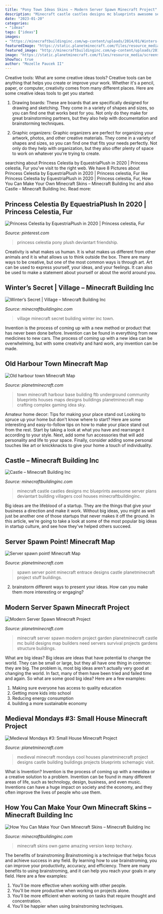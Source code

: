 ```yaml
---
title: "Pony Town Ideas Skins ~ Modern Server Spawn Minecraft Project"
description: "Minecraft castle castles designs mc blueprints awesome server plans deviantart building villagers cool houses minecraftbuildinginc"
date: "2023-01-20"
categories:
- "ideas"
tags: ["ideas"]
images:
- "https://minecraftbuildinginc.com/wp-content/uploads/2014/01/Winters-secret-village-minecraft-building-ideas-town-640x330.jpg"
featuredImage: "https://static.planetminecraft.com/files/resource_media/screenshot/1205/2012-02-03_073427_1358240.jpg"
featured_image: "http://minecraftbuildinginc.com/wp-content/uploads/2015/06/Minecraft-skins-how-to-guide-place-to-make-your-own-amazing-tutorial.jpg"
image: "https://static.planetminecraft.com/files/resource_media/screenshot/1205/2012-02-03_073427_1358240.jpg"
ShowToc: true
author: "Mozelle Paucek II"
---
```



Creative tools: What are some creative ideas tools?
Creative tools can be anything that helps you create or improve your work. Whether it's a pencil, paper, or computer, creativity comes from many different places. Here are some creative ideas tools to get you started:
1. Drawing boards: These are boards that are specifically designed for drawing and sketching. They come in a variety of shapes and sizes, so you can find one that works best for you. Not only do they make for great brainstorming partners, but they also help with documentation and brainstorming techniques.

2. Graphic organizers: Graphic organizers are perfect for organizing your artwork, photos, and other creative materials. They come in a variety of shapes and sizes, so you can find one that fits your needs perfectly. Not only do they help with organization, but they also offer plenty of space to work on whatever you're trying to create.

	

		
searching about Princess Celestia by EquestriaPlush in 2020 | Princess celestia, Fur you've visit to the right web. We have 8 Pictures about Princess Celestia by EquestriaPlush in 2020 | Princess celestia, Fur like Princess Celestia by EquestriaPlush in 2020 | Princess celestia, Fur, How You Can Make Your Own Minecraft Skins – Minecraft Building Inc and also Castle – Minecraft Building Inc. Read more:
		
    
## Princess Celestia By EquestriaPlush In 2020 | Princess Celestia, Fur

<img loading=lazy src="https://i.pinimg.com/736x/cb/b7/cb/cbb7cb21e838444fc71b0a284401f78e--princess-celestia-minions.jpg" onerror="this.onerror=null;this.src='https://tse3.mm.bing.net/th?id=OIP.Ig019ccsJ7YKkT9kfE8tjgHaFj&amp;pid=15.1';" alt="Princess Celestia by EquestriaPlush in 2020 | Princess celestia, Fur">

_Source: pinterest.com_

>princess celestia pony plush deviantart friendship. 

	

Creativity is what makes us human. It is what makes us different from other animals and it is what allows us to think outside the box. There are many ways to be creative, but one of the most common ways is through art. Art can be used to express yourself, your ideas, and your feelings. It can also be used to make a statement about yourself or about the world around you.

    
## Winter’s Secret | Village – Minecraft Building Inc

<img loading=lazy src="https://minecraftbuildinginc.com/wp-content/uploads/2014/01/Winters-secret-village-minecraft-building-ideas-town-640x330.jpg" onerror="this.onerror=null;this.src='https://tse4.mm.bing.net/th?id=OIP.ZlkHoS4mxq290q0Yj1NB9AHaD0&amp;pid=15.1';" alt="Winter’s Secret | Village – Minecraft Building Inc">

_Source: minecraftbuildinginc.com_

>village minecraft secret building winter inc town. 

	

Invention is the process of coming up with a new method or product that has never been done before. Invention can be found in everything from new medicines to new cars. The process of coming up with a new idea can be overwhelming, but with some creativity and hard work, any invention can be made.

    
## Old Harbour Town Minecraft Map

<img loading=lazy src="https://static.planetminecraft.com/files/resource_media/screenshot/1205/2012-02-03_073427_1358240.jpg" onerror="this.onerror=null;this.src='https://tse1.mm.bing.net/th?id=OIP.4MBdO713Fq0e04ebLgwPSwHaEW&amp;pid=15.1';" alt="Old harbour town Minecraft Map">

_Source: planetminecraft.com_

>town minecraft harbour base building ftb underground community blueprints houses maps designs buildings planetminecraft map crafting complex gaming idea sky. 

	

Amateur home decor: Tips for making your place stand out
Looking to spruce up your home but don't know where to start? Here are some interesting and easy-to-follow tips on how to make your place stand out from the rest. Start by taking a look at what you have and rearrange it according to your style. Next, add some fun accessories that will add personality and life to your space. Finally, consider adding some personal touches like art or knickknacks to give your home a touch of individuality.

    
## Castle – Minecraft Building Inc

<img loading=lazy src="http://minecraftbuildinginc.com/wp-content/uploads/2013/02/minecraft_castle_on_my_server_by_schweinekruste-d46lqjt.jpg" onerror="this.onerror=null;this.src='https://tse3.mm.bing.net/th?id=OIP.iWc0Br3iaxLz7JSYnZ9eAwHaEZ&amp;pid=15.1';" alt="Castle – Minecraft Building Inc">

_Source: minecraftbuildinginc.com_

>minecraft castle castles designs mc blueprints awesome server plans deviantart building villagers cool houses minecraftbuildinginc. 

	

Big ideas are the lifeblood of a startup. They are the things that give your business a direction and make it work. Without big ideas, you might as well just be another one of those startups that never makes it off the ground. In this article, we're going to take a look at some of the most popular big ideas in startup culture, and see how they've helped others succeed.

    
## Server Spawn Point! Minecraft Map

<img loading=lazy src="https://static.planetminecraft.com/files/resource_media/screenshot/1201/2012-01-05_132145_1152323.jpg" onerror="this.onerror=null;this.src='https://tse4.mm.bing.net/th?id=OIP.6bIvJBUzrqIev0BoszwRqgHaD0&amp;pid=15.1';" alt="Server spawn point! Minecraft Map">

_Source: planetminecraft.com_

>spawn server point minecraft entrace designs castle planetminecraft project stuff buildings. 

	

2. brainstorm different ways to present your ideas. How can you make them more interesting or engaging?

    
## Modern Server Spawn Minecraft Project

<img loading=lazy src="http://static.planetminecraft.com/files/resource_media/screenshot/1206/Spawn3_1408706.jpg" onerror="this.onerror=null;this.src='https://tse3.mm.bing.net/th?id=OIP.vaEoQNZajkNkToOSijRUmAHaD0&amp;pid=15.1';" alt="Modern Server Spawn Minecraft Project">

_Source: planetminecraft.com_

>minecraft server spawn modern project garden planetminecraft castle mc build designs map builders need servers survival projects gardens structure buildings. 

	

What are big ideas?
Big ideas are ideas that have potential to change the world. They can be small or large, but they all have one thing in common: they are big. The problem is, most big ideas aren't actually very good at changing the world. In fact, many of them have been tried and failed time and again. So what are some good big idea? Here are a few examples: 
1. Making sure everyone has access to quality education 
2. Getting more kids into school 
3. Reducing energy consumption 
4. building a more sustainable economy 

    
## Medieval Mondays #3: Small House Minecraft Project

<img loading=lazy src="http://static.planetminecraft.com/files/resource_media/screenshot/1516/mm3_28846701.jpg" onerror="this.onerror=null;this.src='https://tse2.mm.bing.net/th?id=OIP.ioQN5igrKqRfwEq3CocpngHaFj&amp;pid=15.1';" alt="Medieval Mondays #3: Small House Minecraft Project">

_Source: planetminecraft.com_

>medieval minecraft mondays cool houses planetminecraft project designs castle building buildings projects blueprints schemagic visit. 

	

What is Invention?
Invention is the process of coming up with a newidea or a creative solution to a problem. Invention can be found in many different areas of life, such as technology, design, business, and even music. Inventions can have a huge impact on society and the economy, and they often improve the lives of people who use them.

    
## How You Can Make Your Own Minecraft Skins – Minecraft Building Inc

<img loading=lazy src="http://minecraftbuildinginc.com/wp-content/uploads/2015/06/Minecraft-skins-how-to-guide-place-to-make-your-own-amazing-tutorial.jpg" onerror="this.onerror=null;this.src='https://tse3.mm.bing.net/th?id=OIP.61qvvXL4vUFE1MSlo42NzQHaEK&amp;pid=15.1';" alt="How You Can Make Your Own Minecraft Skins – Minecraft Building Inc">

_Source: minecraftbuildinginc.com_

>minecraft skins own game amazing version keep techavy. 

	

The benefits of brainstroming
Brainstroming is a technique that helps focus and achieve success in any field. By learning how to use brainstroming, you can improve your productivity, accuracy, and efficiency. There are many benefits to using brainstroming, and it can help you reach your goals in any field. Here are a few examples:
1. You’ll be more effective when working with other people.
2. You’ll be more productive when working on projects alone.
3. You’ll be more efficient when working on tasks that require thought and concentration.
4. You’ll be happier when using brainstroming techniques.

